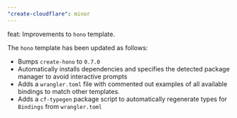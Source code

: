 ```yaml
---
"create-cloudflare": minor
---
```


feat: Improvements to `hono` template.

The `hono` template has been updated as follows:

- Bumps `create-hono` to `0.7.0`
- Automatically installs dependencies and specifies the detected package manager to avoid interactive prompts
- Adds a `wrangler.toml` file with commented out examples of all available bindings to match other templates.
- Adds a `cf-typegen` package script to automatically regenerate types for `Bindings` from `wrangler.toml`
